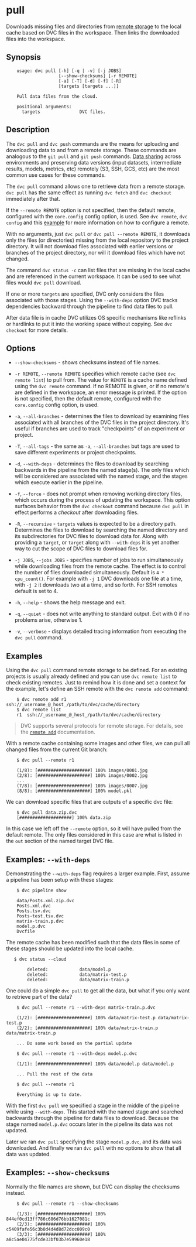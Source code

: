 # pull

Downloads missing files and directories from
[remote storage]('doc/commands-reference/remote') to the local cache based on
DVC files in the workspace. Then links the downloaded files into the workspace.

## Synopsis

```usage
    usage: dvc pull [-h] [-q | -v] [-j JOBS]
                    [--show-checksums] [-r REMOTE]
                    [-a] [-T] [-d] [-f] [-R]
                    [targets [targets ...]]

    Pull data files from the cloud.

    positional arguments:
      targets               DVC files.
```

## Description

The `dvc pull` and `dvc push` commands are the means for uploading and
downloading data to and from a remote storage. These commands are analogous to
the `git pull` and `git push` commands.
[Data sharing](/doc/use-cases/share-data-and-model-files) across environments
and preserving data versions (input datasets, intermediate results,
models, metrics, etc) remotely (S3, SSH, GCS, etc) are the most common use cases
for these commands.

The `dvc pull` command allows one to retrieve data from a remote storage.
`dvc pull` has the same effect as running `dvc fetch` and `dvc checkout`
immediately after that.

If the `--remote REMOTE` option is not specified, then the
default remote, configured with the `core.config` config option, is used. See
`dvc remote`, `dvc config` and this [example](/doc/get-started/configure) for
more information on how to configure a remote.

With no arguments, just `dvc pull` or `dvc pull --remote REMOTE`, it downloads
only the files (or directories) missing from the local repository to the project
directory. It will not download files associated with earlier versions or
branches of the project directory, nor will it download files which have not
changed.

The command `dvc status -c` can list files that are missing in the local cache
and are referenced in the current workspace. It can be used to see what files
would `dvc pull` download.

If one or more `targets` are specified, DVC only considers the files associated
with those stages. Using the `--with-deps` option DVC tracks dependencies
backward through the pipeline to find data files to pull.

After data file is in cache DVC utilizes OS specific mechanisms like reflinks or
hardlinks to put it into the working space without copying. See `dvc checkout`
for more details.

## Options

* `--show-checksums` - shows checksums instead of file names.

* `-r REMOTE`, `--remote REMOTE` specifies which remote cache
  (see `dvc remote list`) to pull from. The value for `REMOTE` is a cache name
  defined using the `dvc remote` command. If no REMOTE is given, or if no
  remote's are defined in the workspace, an error message is printed. If the
  option is not specified, then the default remote, configured with the
  `core.config` config option, is used.

* `-a`, `--all-branches` - determines the files to download by examining files
  associated with all branches of the DVC files in the project directory. It's
  useful if branches are used to track "checkpoints" of an experiment or
  project.

* `-T`, `--all-tags` - the same as `-a`, `--all-branches` but tags are used to
  save different experiments or project checkpoints.

* `-d`, `--with-deps` - determines the files to download by searching backwards
  in the pipeline from the named stage(s). The only files which will be
  considered are associated with the named stage, and the stages which execute
  earlier in the pipeline.

* `-f`, `--force` - does not prompt when removing working directory files, which
  occurs during the process of updating the workspace. This option surfaces
  behavior from the `dvc checkout` command because `dvc pull` in effect performs
  a _checkout_ after downloading files.

* `-R`, `--recursive` - `targets` values is expected to be a directory path.
  Determines the files to download by searching the named directory and its
  subdirectories for DVC files to download data for. Along with providing a
  `target`, or `target` along with `--with-deps` it is yet another way to cut
  the scope of DVC files to download files for.

* `-j JOBS`, `--jobs JOBS` - specifies number of jobs to run simultaneously
  while downloading files from the remote cache. The effect is to control the
  number of files downloaded simultaneously. Default is `4 * cpu_count()`. For
  example with `-j 1` DVC downloads one file at a time, with `-j 2` it downloads
  two at a time, and so forth. For SSH remotes default is set to 4.

* `-h`, `--help` - shows the help message and exit.

* `-q`, `--quiet` - does not write anything to standard output. Exit with 0 if
  no problems arise, otherwise 1.

* `-v`, `--verbose` - displays detailed tracing information from executing the
  `dvc pull` command.

## Examples

Using the `dvc pull` command remote storage to be defined. For an existing
projects is usually already defined and you can use `dvc remote list` to check
existing remotes. Just to remind how it is done and set a context for the
example, let's define an SSH remote with the `dvc remote add` command:

```dvc
    $ dvc remote add r1 ssh://_username_@_host_/path/to/dvc/cache/directory
    $ dvc remote list
    r1	ssh://_username_@_host_/path/to/dvc/cache/directory
```

> DVC supports several protocols for remote storage. For details, see the
[`remote add`](/doc/commands-reference/remote-add) documentation.

With a remote cache containing some images and other files, we can pull all
changed files from the current Git branch:

```dvc
    $ dvc pull --remote r1

    (1/8): [####################] 100% images/0001.jpg
    (2/8): [####################] 100% images/0002.jpg
    ...
    (7/8): [####################] 100% images/0007.jpg
    (8/8): [####################] 100% model.pkl
```

We can download specific files that are outputs of a specific dvc file:

```dvc
    $ dvc pull data.zip.dvc
    [####################] 100% data.zip
```

In this case we left off the `--remote` option, so it will have pulled from the
default remote.  The only files considered in this case are what is listed in
the `out` section of the named target DVC file.

## Examples: `--with-deps`

Demonstrating the `--with-deps` flag requires a larger example.  First, assume
a pipeline has been setup with these stages:

```dvc
    $ dvc pipeline show

    data/Posts.xml.zip.dvc
    Posts.xml.dvc
    Posts.tsv.dvc
    Posts-test.tsv.dvc
    matrix-train.p.dvc
    model.p.dvc
    Dvcfile
```

The remote cache has been modified such that the data files in some of these
stages should be updated into the local cache.

```dvc
   $ dvc status --cloud

    	deleted:            data/model.p
	    deleted:            data/matrix-test.p
	    deleted:            data/matrix-train.p
```

One could do a simple `dvc pull` to get all the data, but what if you only want
to retrieve part of the data?

```dvc
    $ dvc pull --remote r1 --with-deps matrix-train.p.dvc

    (1/2): [####################] 100% data/matrix-test.p data/matrix-test.p
    (2/2): [####################] 100% data/matrix-train.p data/matrix-train.p

    ... Do some work based on the partial update

    $ dvc pull --remote r1 --with-deps model.p.dvc

    (1/1): [####################] 100% data/model.p data/model.p

    ... Pull the rest of the data

    $ dvc pull --remote r1

    Everything is up to date.
```

With the first `dvc pull` we specified a stage in the middle of the pipeline
while using `--with-deps`.  This started with the named stage and searched
backwards through the pipeline for data files to download.  Because the stage
named `model.p.dvc` occurs later in the pipeline its data was not updated.

Later we ran `dvc pull` specifying the stage `model.p.dvc`, and its data was
downloaded.  And finally we ran `dvc pull` with no options to show that all
data was updated.

## Examples: `--show-checksums`

Normally the file names are shown, but DVC can display the checksums instead.

```dvc
    $ dvc pull --remote r1 --show-checksums

    (1/3): [####################] 100% 844ef0cd13ff786c686d76bb1627081c
    (2/3): [####################] 100% c5409fafe56c3b0d4d4d8d72dcc009c0
    (3/3): [####################] 100% a8c5ae04775fcde33bf03b7e59960e18
```

